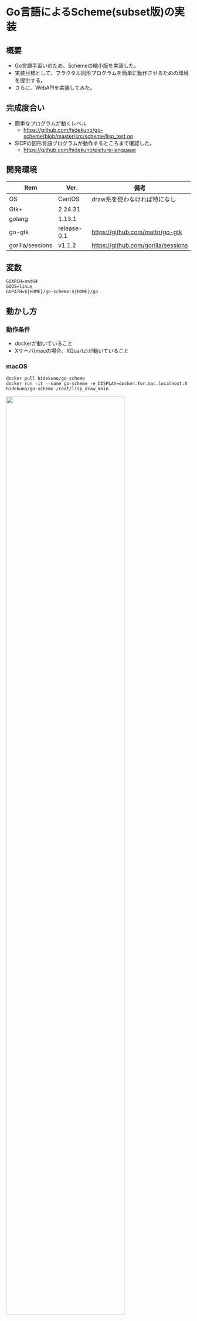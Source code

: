 Go言語によるScheme(subset版)の実装
=================

## 概要
- Go言語手習いのため、Schemeの縮小版を実装した。
- 実装目標として、フラクタル図形プログラムを簡単に動作させるための環境を提供する。
- さらに、WebAPIを実装してみた。

## 完成度合い
- 簡単なプログラムが動くレベル
    - https://github.com/hidekuno/go-scheme/blob/master/src/scheme/lisp_test.go
- SICPの図形言語プログラムが動作するところまで確認した。
    - https://github.com/hidekuno/picture-language

## 開発環境
| Item   | Ver. |備考|
|--------|--------|--------|
| OS     | CentOS | draw系を使わなければ特になし|
| Gtk+   | 2.24.31||
| golang   | 1.13.1||
| go-gtk | release-0.1|https://github.com/mattn/go-gtk|
| gorilla/sessions|v1.1.2|https://github.com/gorilla/sessions|

## 変数
```
GOARCH=amd64
GOOS=linux
GOPATH=${HOME}/go-scheme:${HOME}/go
```

## 動かし方
### 動作条件
- dockerが動いていること
- Xサーバ(macの場合、XQuartz)が動いていること

### macOS
```
docker pull hidekuno/go-scheme
docker run -it --name go-scheme -e DISPLAY=docker.for.mac.localhost:0 hidekuno/go-scheme /root/lisp_draw_main
```

<img src="https://user-images.githubusercontent.com/22115777/68912921-e9619300-079c-11ea-976c-340252936eb1.png" width=80%>

### Linux
```
docker pull hidekuno/go-scheme
xhost +
docker run -it --name go-scheme -e DISPLAY=${HOSTIP}:0.0 hidekuno/go-scheme /root/lisp_draw_main
```
### Xサーバが動いていない環境向け(replのみ版)
```
docker pull hidekuno/go-scheme
docker run -it --name go-scheme hidekuno/go-scheme /root/lisp_main
```

<img src="https://user-images.githubusercontent.com/22115777/67071430-783eb800-f1bd-11e9-9a94-18c3b371ab39.png" width=80%>
